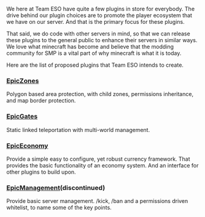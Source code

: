 We here at Team ESO have quite a few plugins in store for everybody. The drive behind our plugin choices are to promote the player ecosystem that we have on our server. And that is the primary focus for these plugins.

That said, we do code with other servers in mind, so that we can release these plugins to the general public to enhance their servers in similar ways. We love what minecraft has become and believe that the modding community for SMP is a vital part of why minecraft is what it is today.

Here are the list of proposed plugins that Team ESO intends to create.

### [EpicZones](EpicZones.md) ###
Polygon based area protection, with child zones, permissions inheritance, and map border protection.

### [EpicGates](EpicGates.md) ###
Static linked teleportation with multi-world management.

### [EpicEconomy](EpicEconomy.md) ###
Provide a simple easy to configure, yet robust currency framework. That provides the basic functionality of an economy system. And an interface for other plugins to build upon.

### [EpicManagement](EpicManagement.md)(discontinued) ###
Provide basic server management. /kick, /ban and a permissions driven whitelist, to name some of the key points.